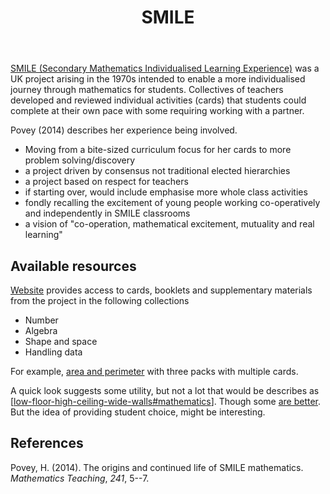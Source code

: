 ﻿---
tags: teaching, mathematics
title: SMILE
type: note
---
[SMILE (Secondary Mathematics Individualised Learning Experience)](https://www.stem.org.uk/resources/collection/2765/smile-cards) was a UK project arising in the 1970s intended to enable a more individualised journey through mathematics for students. Collectives of teachers developed and reviewed individual activities (cards) that students could complete at their own pace with some requiring working with a partner.

Povey (2014) describes her experience being involved.

- Moving from a bite-sized curriculum focus for her cards to more problem solving/discovery
- a project driven by consensus not traditional elected hierarchies
- a project based on respect for teachers
- if starting over, would include emphasise more whole class activities
- fondly recalling the excitement of young people working co-operatively and independently in SMILE classrooms
- a vision of "co-operation, mathematical excitement, mutuality and real learning"

## Available resources

[Website](https://www.stem.org.uk/resources/collection/2765/smile-cards) provides access to cards, booklets and supplementary materials from the project in the following collections

- Number 
- Algebra
- Shape and space
- Handling data

For example, [area and perimeter](https://www.stem.org.uk/resources/elibrary/resource/32145/area-and-perimeter) with three packs with multiple cards.

A quick look suggests some utility, but not a lot that would be describes as [[low-floor-high-ceiling-wide-walls#mathematics]]. Though some [are better](https://mathybeagle.com/2014/05/09/tbt-math-smile-cards/).  But the idea of providing student choice, might be interesting.

## References

Povey, H. (2014). The origins and continued life of SMILE mathematics. *Mathematics Teaching*, *241*, 5--7.


[//begin]: # "Autogenerated link references for markdown compatibility"
[low-floor-high-ceiling-wide-walls#mathematics]: ../low-floor-high-ceiling-wide-walls "Low Floor, High Ceiling, Wide Walls"
[//end]: # "Autogenerated link references"